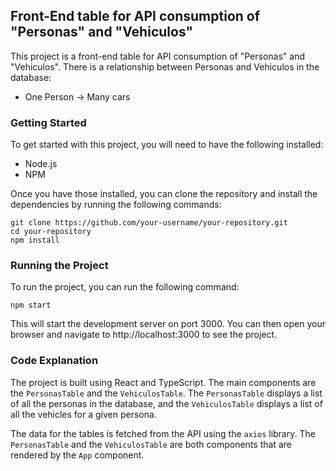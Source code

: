 ## Front-End table for API consumption of "Personas" and "Vehiculos"

This project is a front-end table for API consumption of "Personas" and "Vehiculos". There is a relationship between Personas and Vehiculos in the database:

- One Person -> Many cars

### Getting Started

To get started with this project, you will need to have the following installed:

- Node.js
- NPM

Once you have those installed, you can clone the repository and install the dependencies by running the following commands:

```
git clone https://github.com/your-username/your-repository.git
cd your-repository
npm install
```

### Running the Project

To run the project, you can run the following command:

```
npm start
```

This will start the development server on port 3000. You can then open your browser and navigate to http://localhost:3000 to see the project.

### Code Explanation

The project is built using React and TypeScript. The main components are the `PersonasTable` and the `VehiculosTable`. The `PersonasTable` displays a list of all the personas in the database, and the `VehiculosTable` displays a list of all the vehicles for a given persona.

The data for the tables is fetched from the API using the `axios` library. The `PersonasTable` and the `VehiculosTable` are both components that are rendered by the `App` component.